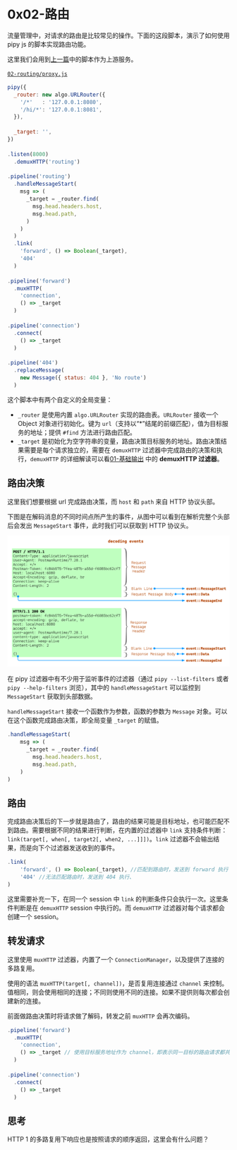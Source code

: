 # 0x02-路由

流量管理中，对请求的路由是比较常见的操作。下面的这段脚本，演示了如何使用 pipy js 的脚本实现路由功能。

这里我们会用到[上一篇](01-hello_zh.md)中的脚本作为上游服务。

[`02-routing/proxy.js`](https://github.com/flomesh-io/pipy/blob/main/tutorial/02-routing/proxy.js)

```javascript
pipy({
  _router: new algo.URLRouter({
    '/*'   : '127.0.0.1:8080',
    '/hi/*': '127.0.0.1:8081',
  }),

  _target: '',
})

.listen(8000)
  .demuxHTTP('routing')

.pipeline('routing')
  .handleMessageStart(
    msg => (
      _target = _router.find(
        msg.head.headers.host,
        msg.head.path,
      )
    )
  )
  .link(
    'forward', () => Boolean(_target),
    '404'
  )

.pipeline('forward')
  .muxHTTP(
    'connection',
    () => _target
  )

.pipeline('connection')
  .connect(
    () => _target
  )

.pipeline('404')
  .replaceMessage(
    new Message({ status: 404 }, 'No route')
  )
```

这个脚本中有两个自定义的全局变量：

* `_router` 是使用内置 `algo.URLRouter` 实现的路由表。`URLRouter` 接收一个 Object 对象进行初始化。键为 `url`（支持以“*”结尾的前缀匹配），值为目标服务的地址；提供 `#find` 方法进行路由匹配。
* `_target` 是初始化为空字符串的变量，路由决策目标服务的地址。路由决策结果需要是每个请求独立的，需要在 `demuxHTTP` 过滤器中完成路由的决策和执行，`demuxHTTP` 的详细解读可以看[01-基础输出](01-hello_zh.md) 中的 **demuxHTTP 过滤器**。

## 路由决策

这里我们想要根据 url 完成路由决策，而 `host` 和 `path` 来自 HTTP 协议头部。

下图是在解码消息的不同时间点所产生的事件，从图中可以看到在解析完整个头部后会发出 `MessageStart` 事件，此时我们可以获取到 HTTP 协议头。

![](../.gitbook/assets/decoding-events.png)

在 pipy 过滤器中有不少用于监听事件的过滤器（通过 `pipy --list-filters` 或者 `pipy --help-filters` 浏览），其中的 `handleMessageStart` 可以监控到 `MessageStart` 获取到头部数据。

`handleMessageStart` 接收一个函数作为参数，函数的参数为 `Message` 对象。可以在这个函数完成路由决策，即全局变量 `_target` 的赋值。

```javascript
.handleMessageStart(
    msg => (
      _target = _router.find(
        msg.head.headers.host,
        msg.head.path,
    )
)
```

## 路由

完成路由决策后的下一步就是路由了，路由的结果可能是目标地址，也可能匹配不到路由。需要根据不同的结果进行判断，在内置的过滤器中 `link` 支持条件判断：`link(target[, when[, target2[, when2, ...]]])`。`link` 过滤器不会输出结果，而是向下个过滤器发送收到的事件。

```javascript
.link(
    'forward', () => Boolean(_target), //匹配到路由时，发送到 forward 执行
    '404' //无法匹配路由时，发送到 404 执行、
)
```

这里需要补充一下，在同一个 session 中 `link` 的判断条件只会执行一次。这里条件判断是在 `demuxHTTP` session 中执行的。而 `demuxHTTP` 过滤器对每个请求都会创建一个 session。

## 转发请求

这里使用 `muxHTTP` 过滤器，内置了一个 `ConnectionManager`，以及提供了连接的多路复用。

使用的语法 `muxHTTP(target[, channel])`，是否复用连接通过 `channel` 来控制。值相同，则会使用相同的连接；不同则使用不同的连接。如果不提供则每次都会创建新的连接。

前面做路由决策时将请求做了解码，转发之前 `muxHTTP` 会再次编码。

```javascript
.pipeline('forward')
  .muxHTTP(
    'connection',
    () => _target // 使用目标服务地址作为 channel，即表示同一目标的路由请求都共用同一个连接
  )

.pipeline('connection')
  .connect(
    () => _target
  )
```

## 思考

HTTP 1 的多路复用下响应也是按照请求的顺序返回，这里会有什么问题？